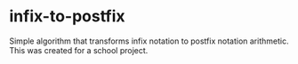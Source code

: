 # infix-to-postfix
Simple algorithm that transforms infix notation to postfix notation arithmetic. 
This was created for a school project. 
